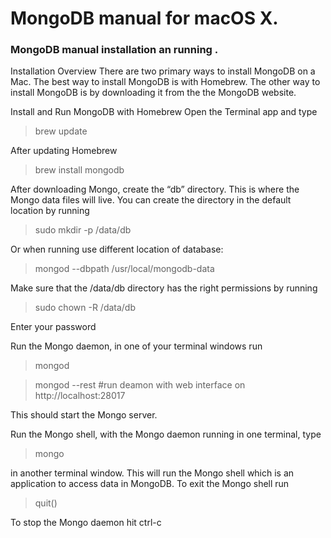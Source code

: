 # MongoDB manual for macOS X. 
### MongoDB manual installation an running .

Installation Overview
There are two primary ways to install MongoDB on a Mac. 
The best way to install MongoDB is with Homebrew. The other way to install MongoDB is by downloading it from the the MongoDB website.

Install and Run MongoDB with Homebrew
Open the Terminal app and type 

>brew update 

After updating Homebrew 

>brew install mongodb

After downloading Mongo, create the “db” directory.
This is where the Mongo data files will live. You can create the directory in the default location by running 
 
 >sudo mkdir -p /data/db

Or when running use different location of database:
>mongod --dbpath /usr/local/mongodb-data


Make sure that the /data/db directory has the right permissions by running

> sudo chown -R /data/db

Enter your password

Run the Mongo daemon, in one of your terminal windows run 

>mongod

>mongod --rest #run deamon with web interface on http://localhost:28017

This should start the Mongo server.

Run the Mongo shell, with the Mongo daemon running in one terminal, type 

>mongo 

in another terminal window. This will run the Mongo shell which is an application to access data in MongoDB.
To exit the Mongo shell run 

>quit()

To stop the Mongo daemon hit ctrl-c
